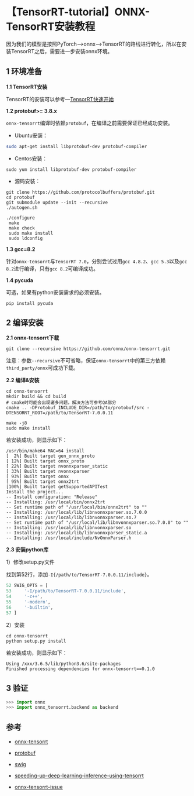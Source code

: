 # 【TensorRT-tutorial】ONNX-TensorRT安装教程

因为我们的模型是按照PyTorch—>onnx—>TensorRT的路线进行转化，所以在安装TensorRT之后，需要进一步安装onnx环境。

## 1 环境准备

**1.1 TensorRT安装**

TensorRT的安装可以参考—[TensorRT快速开始](./quick_start.md)

**1.2 protobuf>= 3.8.x**

`onnx-tensorrt`编译时依赖`protobuf`，在编译之前需要保证已经成功安装。

- Ubuntu安装：

```bash
sudo apt-get install libprotobuf-dev protobuf-compiler
```

- Centos安装：

```shell
sudo yum install libprotobuf-dev protobuf-compiler
```

- 源码安装：

```shell
git clone https://github.com/protocolbuffers/protobuf.git
cd protobuf
git submodule update --init --recursive
./autogen.sh

./configure
 make
 make check
 sudo make install
 sudo ldconfig
```

**1.3 gcc=8.2**

针对`onnx-tensorrt`与`TensorRT 7.0`，分别尝试过用`gcc 4.8.2`、`gcc 5.3`以及`gcc 8.2`进行编译，只有`gcc 8.2`可编译成功。

**1.4 pycuda**

可选，如果有python安装需求的必须安装。

```shell
pip install pycuda
```

## 2 编译安装

**2.1 onnx-tensorrt下载**

```shell
git clone --recursive https://github.com/onnx/onnx-tensorrt.git
```

注意：参数`--recursive`不可省略，保证`onnx-tensorrt`中的第三方依赖`third_party/onnx`可成功下载。

**2.2 编译&安装**

```shell
cd onnx-tensorrt
mkdir build && cd build
# cmake时可能会出现诸多问题，解决方法可参考QA部分
cmake .. -DProtobuf_INCLUDE_DIR=/path/to/protobuf/src -DTENSORRT_ROOT=/path/to/TensorRT-7.0.0.11

make -j8
sudo make install
```

若安装成功，则显示如下：

```shell
/usr/bin/make64 MAC=64 install
[  2%] Built target gen_onnx_proto
[ 12%] Built target onnx_proto
[ 22%] Built target nvonnxparser_static
[ 33%] Built target nvonnxparser
[ 93%] Built target onnx
[ 95%] Built target onnx2trt
[100%] Built target getSupportedAPITest
Install the project...
-- Install configuration: "Release"
-- Installing: /usr/local/bin/onnx2trt
-- Set runtime path of "/usr/local/bin/onnx2trt" to ""
-- Installing: /usr/local/lib/libnvonnxparser.so.7.0.0
-- Installing: /usr/local/lib/libnvonnxparser.so.7
-- Set runtime path of "/usr/local/lib/libnvonnxparser.so.7.0.0" to ""
-- Installing: /usr/local/lib/libnvonnxparser.so
-- Installing: /usr/local/lib/libnvonnxparser_static.a
-- Installing: /usr/local/include/NvOnnxParser.h
```

**2.3 安装python库**

1）修改setup.py文件

找到第52行，添加`-I{/path/to/TensorRT-7.0.0.11/include}`。

```python
52 SWIG_OPTS = [
53     '-I/path/to/TensorRT-7.0.0.11/include',
54     '-c++',
55     '-modern',
56     '-builtin',
57 ]
```

2）安装

```shell
cd onnx-tensorrt
python setup.py install
```

若安装成功，则显示如下：

```shell
Using /xxx/3.6.5/lib/python3.6/site-packages
Finished processing dependencies for onnx-tensorrt==0.1.0
```

## 3 验证

```python
>>> import onnx
>>> import onnx_tensorrt.backend as backend
```

## 参考

- [onnx-tensorrt](https://github.com/onnx/onnx-tensorrt)
- [protobuf](https://github.com/protocolbuffers/protobuf)

- [swig](http://www.swig.org/Doc4.0/SWIGDocumentation.pdf)

- [speeding-up-deep-learning-inference-using-tensorrt](https://developer.nvidia.com/blog/speeding-up-deep-learning-inference-using-tensorrt/)
- [onnx-tensorrt-issue](https://github.com/onnx/onnx-tensorrt/issues/350)
